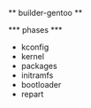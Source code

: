 ** builder-gentoo **

*** phases ***
* kconfig
* kernel
* packages
* initramfs
* bootloader
* repart



